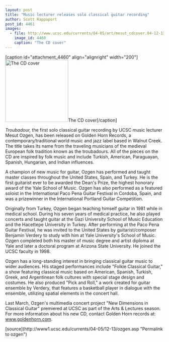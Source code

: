 ```yaml
---
layout: post
title: "Music lecturer releases solo classical guitar recording"
author: Scott Rappaport
post_id: 4461
images:
  - file: http://www.ucsc.edu/currents/04-05/art/mesut_cdcover.04-12-13.200.jpg
    image_id: 4460
    caption: "The CD cover"
---
```


[caption id="attachment_4460" align="alignright" width="200"]<a href="http://localhost/mysite/wp-content/uploads/2004/12/mesut_cdcover.04-12-13.200.jpg"><img class="size-full wp-image-4460" src="http://localhost/mysite/wp-content/uploads/2004/12/mesut_cdcover.04-12-13.200.jpg" alt="The CD cover" width="200" height="197" /></a>The CD cover[/caption]
<a name="content" id="content"></a>
<p>
  <i>Troubadour,</i> the first solo classical guitar recording by UCSC music lecturer Mesut Ozgen, has been released on Golden Horn Records, a contemporary/traditional world music and jazz label based in Walnut Creek. The title takes its name from the traveling musicians of the medieval European folk tradition known as the troubadours. All of the pieces on the CD are inspired by folk music and include Turkish, American, Paraguayan, Spanish, Hungarian, and Indian influences.
</p>
<p>
  A champion of new music for guitar, Ozgen has performed and taught master classes throughout the United States, Spain, and Turkey. He is the first guitarist ever to be awarded the Dean's Prize, the highest honorary award of the Yale School of Music. Ozgen has also performed as a featured soloist in the International Paco Pena Guitar Festival in Cordoba, Spain, and was a prizewinner in the International Portland Guitar Competition.
</p>
<p>
  Originally from Turkey, Ozgen began teaching himself guitar in 1981 while in medical school. During his seven years of medical practice, he also played concerts and taught guitar at the Gazi University School of Music Education and the Hacettepe University in Turkey. After performing at the Paco Pena Guitar Festival, he was invited to the United States by guitarist/composer Benjamin Verdery to study with him at Yale University's School of Music. Ozgen completed both his master of music degree and artist diploma at Yale and later a doctoral program at Arizona State University. He joined the UCSC faculty in 1998.
</p>
<p>
  Ozgen has a long-standing interest in bringing classical guitar music to wider audiences. His staged performances include "Folkie Classical Guitar," a show featuring classical music based on American, Spanish, Turkish, Greek, and Argentinean folk cultures with special stage design and costumes. He also produced "Pick and Roll," a work created for guitar ensemble by Verdery, that features a basketball player in dialogue with the ensemble, utilizing spatial elements in the concert hall.
</p>
<p>
  Last March, Ozgen's multimedia concert project "New Dimensions in Classical Guitar" premiered at UCSC as part of the Arts &amp; Lectures season. For more information about his new CD, contact Golden Horn records at: <a href="http://www.goldenhorn.com">www.goldenhorn.com</a>.<br>
</p>
[source](http://www1.ucsc.edu/currents/04-05/12-13/ozgen.asp "Permalink to ozgen")
